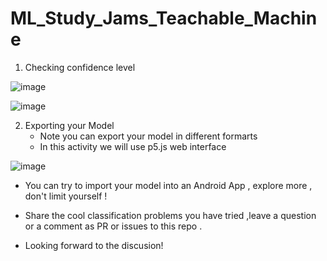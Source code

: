 # ML_Study_Jams_Teachable_Machine

1. Checking confidence level

![image](https://github.com/ALUDeveloperStudentClub/ML_Study_Jams_Teachable_Machine/assets/90443938/34bb758b-5f5c-438f-b56e-50e1820e8d91) 

![image](https://github.com/ALUDeveloperStudentClub/ML_Study_Jams_Teachable_Machine/assets/90443938/0e386983-28fd-46e1-a3d0-9cd2f594f719)

2. Exporting your Model
   - Note you can export your model in different formarts
   - In this activity we will use p5.js web interface

![image](https://github.com/ALUDeveloperStudentClub/ML_Study_Jams_Teachable_Machine/assets/90443938/6e935682-0bfa-4bfb-875b-87de63a743cc)


- You can try to import your model into an Android App , explore more , don't limit yourself ! 

- Share the cool classification problems you have tried ,leave a question  or a comment as PR or issues to this repo . 

- Looking forward to the discusion! 

